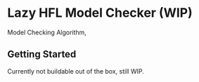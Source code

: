 # Lazy HFL Model Checker (WIP)

Model Checking Algorithm,

## Getting Started

Currently not buildable out of the box, still WIP.
